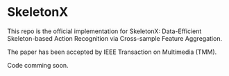 # SkeletonX
This repo is the official implementation for SkeletonX: Data-Efficient Skeleton-based Action Recognition via Cross-sample Feature Aggregation.

The paper has been accepted by IEEE Transaction on Multimedia (TMM).

Code comming soon.
